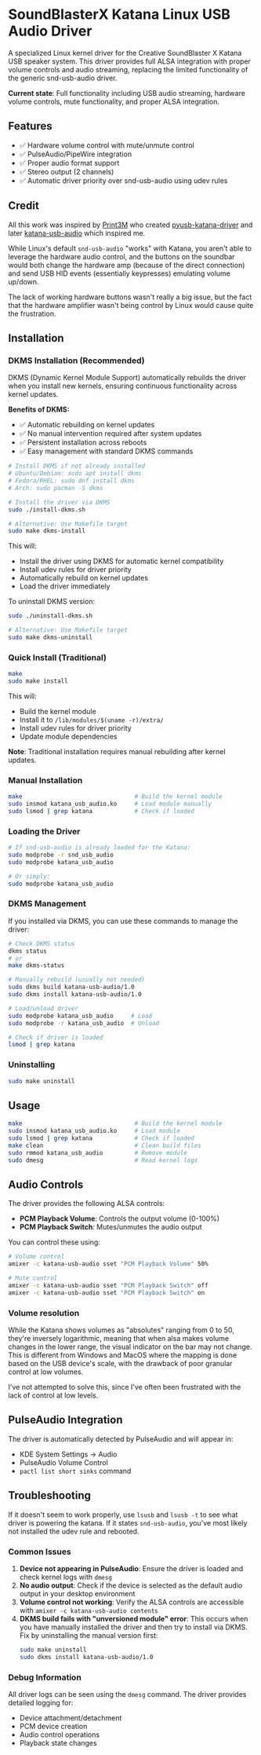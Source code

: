 # SoundBlasterX Katana Linux USB Audio Driver

A specialized Linux kernel driver for the Creative SoundBlaster X Katana USB speaker system. This driver provides full ALSA integration with proper volume controls and audio streaming, replacing the limited functionality of the generic snd-usb-audio driver.

**Current state**: Full functionality including USB audio streaming, hardware volume controls, mute functionality, and proper ALSA integration.

## Features

- ✅ Hardware volume control with mute/unmute control
- ✅ PulseAudio/PipeWire integration
- ✅ Proper audio format support
- ✅ Stereo output (2 channels)
- ✅ Automatic driver priority over snd-usb-audio using udev rules


## Credit

All this work was inspired by [Print3M](https://github.com/Print3M) who created [pyusb-katana-driver](https://github.com/Print3M/pyusb-katana-driver) and later [katana-usb-audio](https://github.com/Print3M/katana-usb-audio) which inspired me. 

While Linux's default `snd-usb-audio` "works" with Katana, you aren't able to leverage the hardware audio control, and the buttons on the soundbar would both change the hardware amp (because of the direct connection) and send USB HID events (essentially keypresses) emulating volume up/down. 

The lack of working hardware buttons wasn't really a big issue, but the fact that the hardware amplifier wasn't being control by Linux would cause quite the frustration. 

## Installation

### DKMS Installation (Recommended)
DKMS (Dynamic Kernel Module Support) automatically rebuilds the driver when you install new kernels, ensuring continuous functionality across kernel updates.

**Benefits of DKMS:**
- ✅ Automatic rebuilding on kernel updates
- ✅ No manual intervention required after system updates  
- ✅ Persistent installation across reboots
- ✅ Easy management with standard DKMS commands

```bash
# Install DKMS if not already installed
# Ubuntu/Debian: sudo apt install dkms
# Fedora/RHEL: sudo dnf install dkms  
# Arch: sudo pacman -S dkms

# Install the driver via DKMS
sudo ./install-dkms.sh

# Alternative: Use Makefile target
sudo make dkms-install
```

This will:
- Install the driver using DKMS for automatic kernel compatibility
- Install udev rules for driver priority
- Automatically rebuild on kernel updates
- Load the driver immediately

To uninstall DKMS version:
```bash
sudo ./uninstall-dkms.sh

# Alternative: Use Makefile target
sudo make dkms-uninstall
```

### Quick Install (Traditional)
```bash
make
sudo make install
```

This will:
- Build the kernel module
- Install it to `/lib/modules/$(uname -r)/extra/`
- Install udev rules for driver priority
- Update module dependencies

**Note**: Traditional installation requires manual rebuilding after kernel updates.

### Manual Installation
```bash
make                                # Build the kernel module
sudo insmod katana_usb_audio.ko     # Load module manually
sudo lsmod | grep katana            # Check if loaded
```

### Loading the Driver
```bash
# If snd-usb-audio is already loaded for the Katana:
sudo modprobe -r snd_usb_audio
sudo modprobe katana_usb_audio

# Or simply:
sudo modprobe katana_usb_audio
```

### DKMS Management
If you installed via DKMS, you can use these commands to manage the driver:

```bash
# Check DKMS status
dkms status
# or
make dkms-status

# Manually rebuild (usually not needed)
sudo dkms build katana-usb-audio/1.0
sudo dkms install katana-usb-audio/1.0

# Load/unload driver
sudo modprobe katana_usb_audio     # Load
sudo modprobe -r katana_usb_audio  # Unload

# Check if driver is loaded
lsmod | grep katana
```

### Uninstalling
```bash
sudo make uninstall
```

## Usage

```bash
make                                # Build the kernel module
sudo insmod katana_usb_audio.ko     # Load module
sudo lsmod | grep katana            # Check if loaded
make clean                          # Clean build files
sudo rmmod katana_usb_audio         # Remove module
sudo dmesg                          # Read kernel logs
```

## Audio Controls

The driver provides the following ALSA controls:
- **PCM Playback Volume**: Controls the output volume (0-100%)
- **PCM Playback Switch**: Mutes/unmutes the audio output

You can control these using:
```bash
# Volume control
amixer -c katana-usb-audio sset "PCM Playback Volume" 50%

# Mute control
amixer -c katana-usb-audio sset "PCM Playback Switch" off
amixer -c katana-usb-audio sset "PCM Playback Switch" on
```

### Volume resolution

While the Katana shows volumes as "absolutes" ranging from 0 to 50, they're inversely logarithmic, meaning that when alsa makes volume changes in the lower range, the visual indicator on the bar may not change. This is different from Windows and MacOS where the mapping is done based on the USB device's scale, with the drawback of poor granular control at low volumes.

I've not attempted to solve this, since I've often been frustrated with the lack of control at low levels.

## PulseAudio Integration

The driver is automatically detected by PulseAudio and will appear in:
- KDE System Settings → Audio
- PulseAudio Volume Control
- `pactl list short sinks` command

## Troubleshooting

If it doesn't seem to work properly, use `lsusb` and `lsusb -t` to see what driver is powering the katana. If it states `snd-usb-audio`, you've most likely not installed the udev rule and rebooted.

### Common Issues

1. **Device not appearing in PulseAudio**: Ensure the driver is loaded and check kernel logs with `dmesg`
2. **No audio output**: Check if the device is selected as the default audio output in your desktop environment
3. **Volume control not working**: Verify the ALSA controls are accessible with `amixer -c katana-usb-audio contents`
4. **DKMS build fails with "unversioned module" error**: This occurs when you have manually installed the driver and then try to install via DKMS. Fix by uninstalling the manual version first:
   ```bash
   sudo make uninstall
   sudo dkms install katana-usb-audio/1.0
   ```

### Debug Information

All driver logs can be seen using the `dmesg` command. The driver provides detailed logging for:
- Device attachment/detachment
- PCM device creation
- Audio control operations
- Playback state changes

